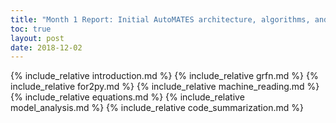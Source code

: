 ```yaml
---
title: "Month 1 Report: Initial AutoMATES architecture, algorithms, and approaches"
toc: true
layout: post
date: 2018-12-02
---
```


{% include_relative introduction.md %}
{% include_relative grfn.md %}
{% include_relative for2py.md %}
{% include_relative machine_reading.md %}
{% include_relative equations.md %}
{% include_relative model_analysis.md %}
{% include_relative code_summarization.md %}
